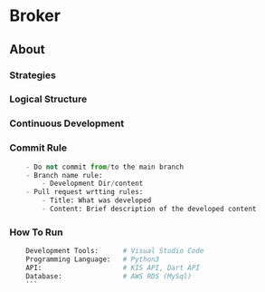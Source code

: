 # Broker

## About

### Strategies

### Logical Structure

### Continuous Development

### Commit Rule
```Python
    - Do not commit from/to the main branch
    - Branch name rule:
        - Development Dir/content
    - Pull request wrtting rules:
        - Title: What was developed
        - Content: Brief description of the developed content
```

### How To Run
```Python
    Development Tools:      # Visual Studio Code
    Programming Language:   # Python3
    API:                    # KIS API, Dart API
    Database:               # AWS RDS (MySql)
    ```
